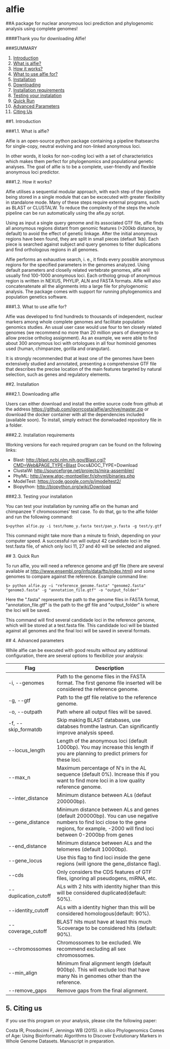 # **alfie**
##A package for nuclear anonymous loci prediction and phylogenomic analysis using complete genomes!

####Thank you for downloading Alfie!

###SUMMARY

1. [Introduction](#1)
  1. [What is alfie?](#1.1)
  2. [How it works?](#1.2)
  3. [What to use alfie for?](#1.3)
2. [Installation](#2)
  1.	[Downloading](#2.1)
  2.	[Installation requirements](#2.2)
  3.	[Testing your instalation](#2.3)
3. [Quick Run](#3)
4. [Advanced Parameters](#4)
5. [Citing Us](#5)



##<a name="1"></a>1.	Introduction

###<a name="1.1"></a>1.1.	What is alfie?

Alfie is an open-source python package containing a pipeline thatsearchs for single-copy, neutral evolving and non-linked anonymous loci.

In other words, it looks for non-coding loci with a set of characteristics which makes them perfect for phylogenomics and populational genetic analyses. The goal of alfie is to be a complete, user-friendly and flexible anonymous loci predictor.

###<a name="1.2"></a>1.2.	How it works?

Alfie utilises a sequential modular approach, with each step of the pipeline being stored in a single module that can be excecuted with greater flexibility in standalone mode. 
Many of these steps require external programs, such as BLAST or CLUSTALW. To reduce the complexity of the steps the whole pipeline can be run automatically using the afie.py script.


Using as input a single query genome and its associated GTF file, alfie finds all anonymous regions distant from genomic features (>200kb distance, by default) to avoid the effect of genetic linkage.
After the initial anonymous regions have been found, they are split in small pieces (default 1kb). Each piece is searched against subject and query genomes to filter duplications and find orthologous regions in all genomes.

Alfie performs an exhaustive search, i. e., it finds every possible anonymous regions for the specified parameters in the genomes analyzed. Using default parameters and closelly related vertebrate genomes, alfie will usually find 100-1000 anonymous loci.
Each ortholog group of anonymous region is written in NEXUS, PHYLIP, ALN and FASTA formats. Alfie will also concatenatenate all the alignments into a large file for phylogenomic analysis.
The package comes with support for running phylogenomics and population genetics software.

###<a name="1.3"></a>1.3.	What to use alfie for?

Alfie was developed to find hundreds to thousands of independent, nuclear markers among whole complete genomes and facilitate population genomics studies.
An usual user case would use four to ten closely related genomes (we recommend no more than 20 million years of divergence to allow precise ortholog assignment).
As an example, we were able to find about 300 anonymous loci with ortologues in all four hominoid genomes used (human, chimpanzee, gorilla and orangutan).

It is strongly recommended that at least one of the genomes have been extensively studied and annotated, presenting a comprehensive GTF file that describes the precise location of the main features targeted by natural selection, such as genes and regulatory elements.

##<a name="2"></a>2.	Installation

###<a name="2.1"></a>2.1.	Downloading alfie

Users can either download and install the entire source code from github at the address https://github.com/igorrcosta/alfie/archive/master.zip or download the docker container with all the dependencies included (available soon).
To install, simply extract the donwloaded repository file in a folder.

###<a name="2.2"></a>2.2.	Installation requirements

Working versions for each required program can be found on the following links:

* Blast:			http://blast.ncbi.nlm.nih.gov/Blast.cgi?CMD=Web&PAGE_TYPE=Blast Docs&DOC_TYPE=Download
* ClustalW: 		http://sourceforge.net/projects/mira-assembler/
* PhyML:		http://www.atgc-montpellier.fr/phyml/binaries.php
* ModelTest:		https://code.google.com/p/jmodeltest2/
* Biopython:		http://biopython.org/wiki/Download

###<a name="2.3"></a>2.3. Testing your installation

You can test your installation by running alfie on the human and chimpanzee Y chromossomes’ test case. 
To do that, go to the alfie folder and run the following command:

`$>python alfie.py -i test/homo_y.fasta test/pan_y.fasta -g test/y.gtf`

This command might take more than a minute to finish, depending on your computer speed.
A successful run will output 42 candidate loci in the test.fasta file, of which only loci 11, 27 and 40 will be selected and aligned.

##<a name="3"></a> 3. Quick Run

To run alfie, you will need a reference genome and gtf file (there are several available at http://www.ensembl.org/info/data/ftp/index.html) and some genomes to compare against the reference.
Example command line:

`$> python alfie.py –i "reference_genome.fasta" "genome2.fasta" "genome3.fasta" -g "annotation_file.gtf" -o "output_folder"`

Here the ".fasta" represents the path to the genome files in FASTA format, "annotation_file.gtf" is the path to the gtf file and "output_folder" is where the loci will be saved.

This command will find several candidade loci in the reference genome, which will be stored at a test.fasta file. 
This candidade loci will be blasted against all genomes and the final loci will be saved in several formats.

##<a name="4"></a> 4. Advanced parameters

While alfie can be executed with good results without any additional configuration, there are several options to flexibilize your analysis:


Flag                 | Description
---------------------|------------
-i, --genomes	       | Path to the genome files in the FASTA format. The first genome file inserted will be considered the reference genome.
-g, --gtf	           | Path to the gtf file relative to the reference genome.
-o, --outpath	       | Path where all output files will be saved.
-f, --skip_formatdb  | Skip making BLAST databases, use databses fromthe lastrun. Can significantly improve analysis speed.
--locus_length       | Length of the anonymous loci (default 1000bp). You may increase this length if you are planning to predict primers for these loci.
--max_n              | Maximum percentage of N's in the AL sequence (default 0%). Increase this if you want to find more loci in a low quality reference genome.
--inter_distance     | Minimum distance between ALs (defaut 200000bp).
--gene_distance      | Minimum distance between ALs and genes (default 200000bp). You can use negative numbers to find loci close to the gene regions, for example, -2000 will find loci between 0-2000bp from genes 
--end_distance       | Minimum distance between ALs and the telomeres (default 10000bp).
--gene_locus         | Use this flag to find loci inside the gene regions (will ignore the gene_distance flag).
--cds                | Only considers the CDS features of GTF files, ignoring all pseudogens, miRNA, etc.
--duplication_cutoff | ALs with 2 hits with identity higher than this will                                                                                                                be considered duplicated(default: 50%).
--identity_cutoff    | ALs with a identity higher than this will be considered homologous(default: 90%).
--coverage_cutoff    | BLAST hits must have at least this much %coverage to be                                                                                         considered hits (default: 90%).
--chromossomes       | Chromossomes to be excluded. We recommend excluding all sex chromossomes.
--min_align          | Minimum final alignment length (default 900bp). This will exclude loci that have many Ns in genomes other than the reference.
--remove_gaps        | Remove gaps from the final alignment.


## <a name="5"></a> 5. Citing us

If you use this program on your analysis, please cite the following paper:

Costa IR, Prosdocimi F, Jennings WB (2015). in silico Phylogenomics Comes of Age:  Using Bioinformatic Algorithms to Discover Evolutionary Markers in Whole Genome Datasets. Manuscript in preparation.
